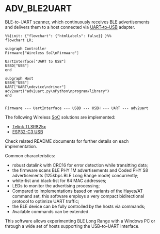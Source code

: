 # ADV_BLE2UART

BLE-to-UART [scanner](https://en.wikipedia.org/wiki/Bluetooth_Low_Energy#Advertising_and_discovery), which continuously receives [BLE](https://en.wikipedia.org/wiki/Bluetooth_Low_Energy) advertisements and delivers them to a host connected via [UART-to-USB](https://en.wikipedia.org/wiki/USB-to-serial_adapter) adapter.

```mermaid
%%{init: {"flowchart": {"htmlLabels": false}} }%%
flowchart LR;

subgraph Controller
Firmware["Wireless SoC\nFirmware"]

UartInterface["UART to USB"]
USBD["USB"]
end

subgraph Host
USBH["USB"]
UART["UART\ndevice\ndriver"]
adv2uart("adv2uart.py\nPython\nprogram/library")
end


Firmware --- UartInterface --- USBD --- USBH --- UART --- adv2uart
```

The following Wireless [SoC](https://en.wikipedia.org/wiki/System_on_a_chip) solutions are implemented:

- [Telink TLSR825x](source/ble2uart/README.md)
- [ESP32-C3 USB](source/esp32-c3/ble50_scan/README.md)

Check related README documents for further details on each implementation.

Common characteristics:

- robust datalink with CRC16 for error detection while transitting data;
- the firmware scans BLE PHY 1M advertisements and Coded PHY S8 advertisements (125kbps BLE Long Range mode) concurrently;
- white-list and black-list for 64 MAC addresses;
- LEDs to monitor the advertising processing;
- Compared to implementations based on variants of the Hayes/AT command set, this software employs a very compact bidirectional protocol to optimize UART traffic;
- the BLE device can be fully controlled by the hosts via commands;
- Available commands can be extended.

This software allows experimenting BLE Long Range with a Windows PC or through a wide set of hosts supporting the USB-to-UART interface.
